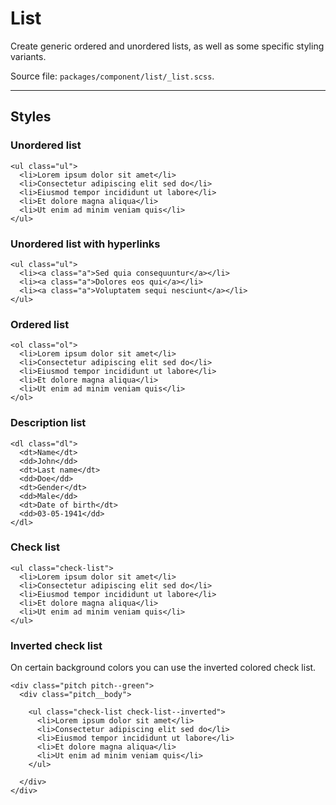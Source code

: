 # List
Create generic ordered and unordered lists, as well as some specific styling variants.

Source file: `packages/component/list/_list.scss`.

---

## Styles

### Unordered list
```html*example
<ul class="ul">
  <li>Lorem ipsum dolor sit amet</li>
  <li>Consectetur adipiscing elit sed do</li>
  <li>Eiusmod tempor incididunt ut labore</li>
  <li>Et dolore magna aliqua</li>
  <li>Ut enim ad minim veniam quis</li>
</ul>
```

### Unordered list with hyperlinks
```html*example
<ul class="ul">
  <li><a class="a">Sed quia consequuntur</a></li>
  <li><a class="a">Dolores eos qui</a></li>
  <li><a class="a">Voluptatem sequi nesciunt</a></li>
</ul>
```

### Ordered list
```html*example
<ol class="ol">
  <li>Lorem ipsum dolor sit amet</li>
  <li>Consectetur adipiscing elit sed do</li>
  <li>Eiusmod tempor incididunt ut labore</li>
  <li>Et dolore magna aliqua</li>
  <li>Ut enim ad minim veniam quis</li>
</ol>
```

### Description list
```html*example
<dl class="dl">
  <dt>Name</dt>
  <dd>John</dd>
  <dt>Last name</dt>
  <dd>Doe</dd>
  <dt>Gender</dt>
  <dd>Male</dd>
  <dt>Date of birth</dt>
  <dd>03-05-1941</dd>      
</dl>
```

### Check list
```html*example
<ul class="check-list">
  <li>Lorem ipsum dolor sit amet</li>
  <li>Consectetur adipiscing elit sed do</li>
  <li>Eiusmod tempor incididunt ut labore</li>
  <li>Et dolore magna aliqua</li>
  <li>Ut enim ad minim veniam quis</li>
</ul>
```

### Inverted check list
On certain background colors you can use the inverted colored check list.

```html*example
<div class="pitch pitch--green">
  <div class="pitch__body">

    <ul class="check-list check-list--inverted">
      <li>Lorem ipsum dolor sit amet</li>
      <li>Consectetur adipiscing elit sed do</li>
      <li>Eiusmod tempor incididunt ut labore</li>
      <li>Et dolore magna aliqua</li>
      <li>Ut enim ad minim veniam quis</li>
    </ul>

  </div>
</div>
```
